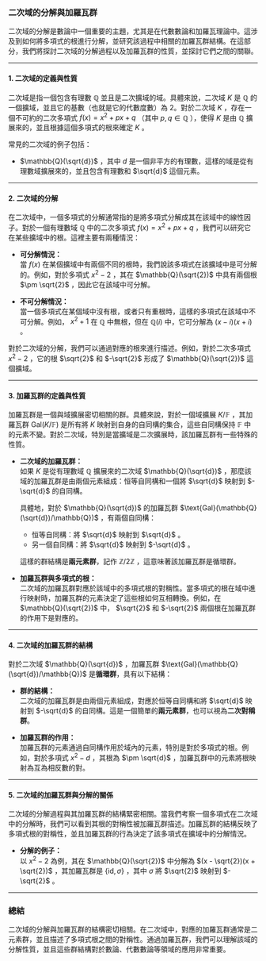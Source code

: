 ### **二次域的分解與加羅瓦群**

二次域的分解是數論中一個重要的主題，尤其是在代數數論和加羅瓦理論中。這涉及到如何將多項式的根進行分解，並研究該過程中相關的加羅瓦群結構。在這部分，我們將探討二次域的分解過程以及加羅瓦群的性質，並探討它們之間的關聯。

---

#### **1. 二次域的定義與性質**

二次域是指一個包含有理數  $`\mathbb{Q}`$  並且是二次擴域的域。具體來說，二次域  $`K`$  是  $`\mathbb{Q}`$  的一個擴域，並且它的基數（也就是它的代數度數）為 2。對於二次域  $`K`$ ，存在一個不可約的二次多項式  $`f(x) = x^2 + px + q`$ （其中  $`p, q \in \mathbb{Q}`$ ），使得  $`K`$  是由  $`\mathbb{Q}`$  擴展來的，並且根據這個多項式的根來確定  $`K`$ 。

常見的二次域的例子包括：

-  $`\mathbb{Q}(\sqrt{d})`$ ，其中  $`d`$  是一個非平方的有理數，這樣的域是從有理數域擴展來的，並且包含有理數和  $`\sqrt{d}`$  這個元素。

---

#### **2. 二次域的分解**

在二次域中，一個多項式的分解通常指的是將多項式分解成其在該域中的線性因子。對於一個有理數域  $`\mathbb{Q}`$  中的二次多項式  $`f(x) = x^2 + px + q`$ ，我們可以研究它在某些擴域中的根。這裡主要有兩種情況：

- **可分解情況：**  
  當  $`f(x)`$  在某個擴域中有兩個不同的根時，我們說該多項式在該擴域中是可分解的。例如，對於多項式  $`x^2 - 2`$ ，其在  $`\mathbb{Q}(\sqrt{2})`$  中具有兩個根  $`\pm \sqrt{2}`$ ，因此它在該域中可分解。

- **不可分解情況：**  
  當一個多項式在某個域中沒有根，或者只有重根時，這樣的多項式在該域中不可分解。例如， $`x^2 + 1`$  在  $`\mathbb{Q}`$  中無根，但在  $`\mathbb{Q}(i)`$  中，它可分解為  $`(x - i)(x + i)`$ 。

對於二次域的分解，我們可以通過對應的根來進行描述。例如，對於二次多項式  $`x^2 - 2`$ ，它的根  $`\sqrt{2}`$  和  $`-\sqrt{2}`$  形成了  $`\mathbb{Q}(\sqrt{2})`$  這個擴域。

---

#### **3. 加羅瓦群的定義與性質**

加羅瓦群是一個與域擴展密切相關的群。具體來說，對於一個域擴展  $`K/\mathbb{F}`$ ，其加羅瓦群  $`\text{Gal}(K/\mathbb{F})`$  是所有將  $`K`$  映射到自身的自同構的集合，這些自同構保持  $`\mathbb{F}`$  中的元素不變。對於二次域，特別是當擴域是二次擴展時，該加羅瓦群有一些特殊的性質。

- **二次域的加羅瓦群：**  
  如果  $`K`$  是從有理數域  $`\mathbb{Q}`$  擴展來的二次域  $`\mathbb{Q}(\sqrt{d})`$ ，那麼該域的加羅瓦群是由兩個元素組成：恒等自同構和一個將  $`\sqrt{d}`$  映射到  $`-\sqrt{d}`$  的自同構。

  具體地，對於  $`\mathbb{Q}(\sqrt{d})`$  的加羅瓦群  $`\text{Gal}(\mathbb{Q}(\sqrt{d})/\mathbb{Q})`$ ，有兩個自同構：
  - 恒等自同構：將  $`\sqrt{d}`$  映射到  $`\sqrt{d}`$ 。
  - 另一個自同構：將  $`\sqrt{d}`$  映射到  $`-\sqrt{d}`$ 。

  這樣的群結構是**兩元素群**，記作  $`\mathbb{Z}/2\mathbb{Z}`$ ，這意味著該加羅瓦群是循環群。

- **加羅瓦群與多項式的根：**  
  二次域的加羅瓦群對應於該域中的多項式根的對稱性。當多項式的根在域中進行映射時，加羅瓦群的元素決定了這些根如何互相轉換。例如，在  $`\mathbb{Q}(\sqrt{2})`$  中， $`\sqrt{2}`$  和  $`-\sqrt{2}`$  兩個根在加羅瓦群的作用下是對應的。

---

#### **4. 二次域的加羅瓦群的結構**

對於二次域  $`\mathbb{Q}(\sqrt{d})`$ ，加羅瓦群  $`\text{Gal}(\mathbb{Q}(\sqrt{d})/\mathbb{Q})`$  是**循環群**，具有以下結構：

- **群的結構：**  
  二次域的加羅瓦群是由兩個元素組成，對應於恒等自同構和將  $`\sqrt{d}`$  映射到  $`-\sqrt{d}`$  的自同構。這是一個簡單的**兩元素群**，也可以視為**二次對稱群**。

- **加羅瓦群的作用：**  
  加羅瓦群的元素通過自同構作用於域內的元素，特別是對於多項式的根。例如，對於多項式  $`x^2 - d`$ ，其根為  $`\pm \sqrt{d}`$ ，加羅瓦群中的元素將根映射為互為相反數的對。

---

#### **5. 二次域的加羅瓦群與分解的關係**

二次域的分解過程與其加羅瓦群的結構緊密相關。當我們考察一個多項式在二次域中的分解時，我們可以看到其根的對稱性被加羅瓦群描述。加羅瓦群的結構反映了多項式根的對稱性，並且加羅瓦群的行為決定了該多項式在擴域中的分解情況。

- **分解的例子：**  
  以  $`x^2 - 2`$  為例，其在  $`\mathbb{Q}(\sqrt{2})`$  中分解為  $`(x - \sqrt{2})(x + \sqrt{2})`$ ，其加羅瓦群是  $`\{ \text{id}, \sigma \}`$ ，其中  $`\sigma`$  將  $`\sqrt{2}`$  映射到  $`-\sqrt{2}`$ 。

---

### **總結**

二次域的分解與加羅瓦群的結構密切相關。在二次域中，對應的加羅瓦群通常是二元素群，並且描述了多項式根之間的對稱性。通過加羅瓦群，我們可以理解該域的分解性質，並且這些群結構對於數論、代數數論等領域的應用非常重要。